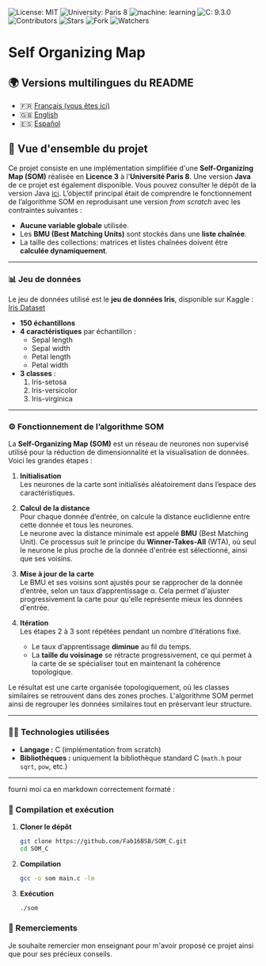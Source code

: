 ![License: MIT](https://img.shields.io/badge/Licence-MIT-green)
![University: Paris 8](https://img.shields.io/badge/University-Paris%208-red)
![machine: learning](https://img.shields.io/badge/machine-learning-blue)
![C: 9.3.0](https://img.shields.io/badge/c-9.3.0-brightgreen)
![Contributors](https://img.shields.io/badge/contributor-1-orange)
![Stars](https://img.shields.io/github/stars/Fab16BSB/SOM_C?color=orange)
![Fork](https://img.shields.io/github/forks/Fab16BSB/SOM_C?color=orange)
![Watchers](https://img.shields.io/github/watchers/Fab16BSB/SOM_C?color=orange)


<h1> Self Organizing Map </h1>

## 🌍 Versions multilingues du README

- 🇫🇷 [Français (vous êtes ici)](#)
- 🇬🇧 [English](./README.md)
- 🇪🇸 [Español](./README.es.md)

## 📘 Vue d'ensemble du projet

Ce projet consiste en une implémentation simplifiée d'une **Self-Organizing Map (SOM)** réalisée en **Licence 3** à l'**Université Paris 8**. Une version **Java** de ce projet est également disponible. Vous pouvez consulter le dépôt de la version Java [ici](https://github.com/Fab16BSB/SOM_JAVA). L’objectif principal était de comprendre le fonctionnement de l’algorithme SOM en reproduisant une version *from scratch* avec les contraintes suivantes :

- **Aucune variable globale** utilisée.  
- Les **BMU (Best Matching Units)** sont stockés dans une **liste chaînée**.  
- La taille des collections: matrices et listes chaînées doivent être **calculée dynamiquement**.  

---

### 📊 Jeu de données

Le jeu de données utilisé est le **jeu de données Iris**, disponible sur Kaggle :  
[Iris Dataset](https://www.kaggle.com/uciml/iris)

- **150 échantillons**  
- **4 caractéristiques** par échantillon :  
  - Sepal length  
  - Sepal width  
  - Petal length  
  - Petal width  
- **3 classes** :  
  1. Iris-setosa  
  2. Iris-versicolor  
  3. Iris-virginica  

---

### ⚙️ Fonctionnement de l’algorithme SOM

La **Self-Organizing Map (SOM)** est un réseau de neurones non supervisé utilisé pour la réduction de dimensionnalité et la visualisation de données. Voici les grandes étapes :

1. **Initialisation**  
   Les neurones de la carte sont initialisés aléatoirement dans l’espace des caractéristiques.  

2. **Calcul de la distance**  
   Pour chaque donnée d’entrée, on calcule la distance euclidienne entre cette donnée et tous les neurones.  
   Le neurone avec la distance minimale est appelé **BMU** (Best Matching Unit). Ce processus suit le principe du **Winner-Takes-All** (WTA), où seul le neurone le plus proche de la donnée d'entrée est sélectionné, ainsi que ses voisins.

3. **Mise à jour de la carte**  
   Le BMU et ses voisins sont ajustés pour se rapprocher de la donnée d’entrée, selon un taux d’apprentissage α. Cela permet d'ajuster progressivement la carte pour qu'elle représente mieux les données d'entrée.

4. **Itération**  
   Les étapes 2 à 3 sont répétées pendant un nombre d’itérations fixé.  
   - Le taux d’apprentissage **diminue** au fil du temps.  
   - La **taille du voisinage** se rétracte progressivement, ce qui permet à la carte de se spécialiser tout en maintenant la cohérence topologique.

Le résultat est une carte organisée topologiquement, où les classes similaires se retrouvent dans des zones proches. L'algorithme SOM permet ainsi de regrouper les données similaires tout en préservant leur structure.

---

### 🧑‍💻 Technologies utilisées

- **Langage :** C (implémentation from scratch)  
- **Bibliothèques :** uniquement la bibliothèque standard C (`math.h` pour `sqrt`, `pow`, etc.)

---

fourni moi ca en markdown correctement formaté :

### 📝 Compilation et exécution

1. **Cloner le dépôt**

   ```bash
   git clone https://github.com/Fab16BSB/SOM_C.git
   cd SOM_C
   ```

2. **Compilation**

   ```bash
   gcc -o som main.c -lm
   ```

3. **Exécution**

   ```bash
   ./som
   ````

### 🙌 Remerciements
Je souhaite remercier mon enseignant pour m'avoir proposé ce projet ainsi que pour ses précieux conseils.

